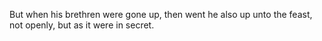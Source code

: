 But when his brethren were gone up, then went he also up unto the feast, not openly, but as it were in secret.
